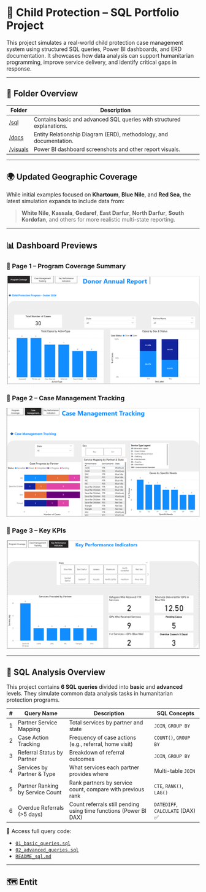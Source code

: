 # 🧠 Child Protection – SQL Portfolio Project

This project simulates a real-world child protection case management system using structured SQL queries, Power BI dashboards, and ERD documentation. It showcases how data analysis can support humanitarian programming, improve service delivery, and identify critical gaps in response.

---

## 📁 Folder Overview

| Folder     | Description                                                                 |
|------------|-----------------------------------------------------------------------------|
| [/sql](sql)      | Contains basic and advanced SQL queries with structured explanations.   |
| [/docs](docs)     | Entity Relationship Diagram (ERD), methodology, and documentation.     |
| [/visuals](visuals)  | Power BI dashboard screenshots and other report visuals.              |

---

## 🌍 Updated Geographic Coverage

While initial examples focused on **Khartoum**, **Blue Nile**, and **Red Sea**, the latest simulation expands to include data from:

> **White Nile**, **Kassala**, **Gedaref**, **East Darfur**, **North Darfur**, **South Kordofan**, and others for more realistic multi-state reporting.

---

## 📊 Dashboard Previews

### 🔷 Page 1 – Program Coverage Summary  
[![Page 1](visuals/v1%20Child%20Protection%20Donor%20Report%201.png)](visuals/v1%20Child%20Protection%20Donor%20Report%201.png)

### 🔷 Page 2 – Case Management Tracking  
[![Page 2](visuals/v2%20Case%20Management%20Tracking.png)](visuals/v2%20Case%20Management%20Tracking.png)

### 🔷 Page 3 – Key KPIs  
[![Page 3](visuals/v3%20KPIs.png)](visuals/v3%20KPIs.png)

---

## 🧮 SQL Analysis Overview

This project contains **6 SQL queries** divided into **basic** and **advanced** levels. They simulate common data analysis tasks in humanitarian protection programs.

| # | Query Name                         | Description                                                        | SQL Concepts                      |
|---|-----------------------------------|--------------------------------------------------------------------|-----------------------------------|
| 1 | Partner Service Mapping           | Total services by partner and state                                | `JOIN`, `GROUP BY`                |
| 2 | Case Action Tracking              | Frequency of case actions (e.g., referral, home visit)             | `COUNT()`, `GROUP BY`             |
| 3 | Referral Status by Partner        | Breakdown of referral outcomes                                     | `JOIN`, `GROUP BY`                |
| 4 | Services by Partner & Type        | What services each partner provides where                          | Multi-table `JOIN`                |
| 5 | Partner Ranking by Service Count | Rank partners by service count, compare with previous rank         | `CTE`, `RANK()`, `LAG()`          |
| 6 | Overdue Referrals (>5 days)      | Count referrals still pending using time functions (Power BI DAX)  | `DATEDIFF`, `CALCULATE` (DAX) ✅ |

📂 Access full query code:  
- [`01_basic_queries.sql`](sql/01_basic_queries.sql)  
- [`02_advanced_queries.sql`](sql/02_advanced_queries.sql)  
- [`README_sql.md`](sql/README_sql.md)

---

## 🗺️ Entit
